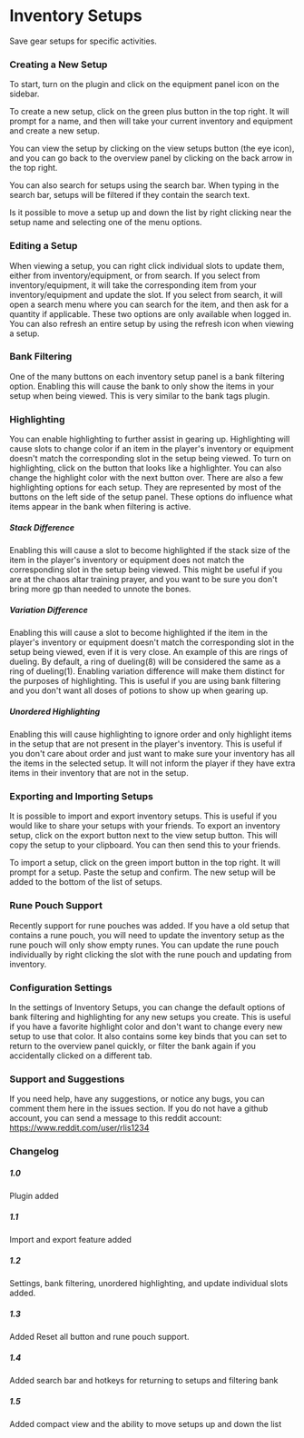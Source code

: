 # Inventory Setups
Save gear setups for specific activities.

### Creating a New Setup

To start, turn on the plugin and click on the equipment panel icon on the sidebar.

To create a new setup, click on the green plus button in the top right. It will prompt for a name, and then will take your current inventory and equipment and create a new setup.

You can view the setup by clicking on the view setups button (the eye icon), and you can go back to the overview panel by clicking on the back arrow in the top right.

You can also search for setups using the search bar. When typing in the search bar, setups will be filtered if they contain the search text.

Is it possible to move a setup up and down the list by right clicking near the setup name and selecting one of the menu options.

### Editing a Setup

When viewing a setup, you can right click individual slots to update them, either from inventory/equipment, or from search. If you select from inventory/equipment, it will take the corresponding item from your inventory/equipment and update the slot. If you select from search, it will open a search menu where you can search for the item, and then ask for a quantity if applicable. These two options are only available when logged in. You can also refresh an entire setup by using the refresh icon when viewing a setup.

### Bank Filtering

One of the many buttons on each inventory setup panel is a bank filtering option. Enabling this will cause the bank to only show the items in your setup when being viewed. This is very similar to the bank tags plugin.

### Highlighting

You can enable highlighting to further assist in gearing up. Highlighting will cause slots to change color if an item in the player's inventory or equipment doesn't match the corresponding slot in the setup being viewed. To turn on highlighting, click on the button that looks like a highlighter. You can also change the highlight color with the next button over. There are also a few highlighting options for each setup. They are represented by most of the buttons on the left side of the setup panel. These options do influence what items appear in the bank when filtering is active.

##### Stack Difference

Enabling this will cause a slot to become highlighted if the stack size of the item in the player's inventory or equipment does not match the corresponding slot in the setup being viewed. This might be useful if you are at the chaos altar training prayer, and you want to be sure you don't bring more gp than needed to unnote the bones.

##### Variation Difference

Enabling this will cause a slot to become highlighted if the item in the player's inventory or equipment doesn't match the corresponding slot in the setup being viewed, even if it is very close. An example of this are rings of dueling. By default, a ring of dueling(8) will be considered the same as a ring of dueling(1). Enabling variation difference will make them distinct for the purposes of highlighting. This is useful if you are using bank filtering and you don't want all doses of potions to show up when gearing up.

##### Unordered Highlighting

Enabling this will cause highlighting to ignore order and only highlight items in the setup that are not present in the player's inventory. This is useful if you don't care about order and just want to make sure your inventory has all the items in the selected setup. It will not inform the player if they have extra items in their inventory that are not in the setup.

### Exporting and Importing Setups

It is possible to import and export inventory setups. This is useful if you would like to share your setups with your friends. To export an inventory setup, click on the export button next to the view setup button. This will copy the setup to your clipboard. You can then send this to your friends.

To import a setup, click on the green import button in the top right. It will prompt for a setup. Paste the setup and confirm. The new setup will be added to the bottom of the list of setups.

### Rune Pouch Support

Recently support for rune pouches was added. If you have a old setup that contains a rune pouch, you will need to update the inventory setup as the rune pouch will only show empty runes. You can update the rune pouch individually by right clicking the slot with the rune pouch and updating from inventory.

### Configuration Settings

In the settings of Inventory Setups, you can change the default options of bank filtering and highlighting for any new setups you create. This is useful if you have a favorite highlight color and don't want to change every new setup to use that color. It also contains some key binds that you can set to return to the overview panel quickly, or filter the bank again if you accidentally clicked on a different tab.

### Support and Suggestions

If you need help, have any suggestions, or notice any bugs, you can comment them here in the issues section. If you do not have a github account, you can send a message to this reddit account: https://www.reddit.com/user/rlis1234

### Changelog

##### 1.0
Plugin added

##### 1.1
Import and export feature added

##### 1.2
Settings, bank filtering, unordered highlighting, and update individual slots added.

##### 1.3
Added Reset all button and rune pouch support.

##### 1.4
Added search bar and hotkeys for returning to setups and filtering bank

##### 1.5
Added compact view and the ability to move setups up and down the list